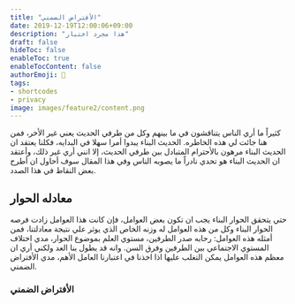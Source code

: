 ```yaml
---
title: "الأفتراض الضمني"
date: 2019-12-19T12:00:06+09:00
description: "هذا مجرد اختبار"
draft: false
hideToc: false
enableToc: true
enableTocContent: false
authorEmoji: 👺
tags: 
- shortcodes
- privacy
image: images/feature2/content.png
---
```


كثيراً ما أري الناس يتناقشون في ما بينهم وكل من طرفي الحديث يعني غير الأخر، فمن هنا جائت لي هذه الخاطره.
الحديث البناء يبدوا أمرا سهلا في البدايه، فكلنا يعتقد ان الحديث البناء مرهون بالأحترام المتبادل بين طرفي الحديث، إلا انني أري غير ذلك، وأعتقد ان الحديث البناء هو تحدي نادراً ما يصوبه الناس وفي هذا المقال سوف أحاول ان أطرح بعض النقاط في هذا الصدد.

## معادله الحوار
حتي يتحقق الحوار البناء يجب ان تكون بعض العوامل، فإن كانت هذا العوامل زادت فرصه الحوار البناء وكل من هذه العوامل له وزنه الخاص الذي يوثر علي نتيجة معادلتنا، فمن أمثله هذه العوامل: رحابه صدر الطرفين، مستوي العلم بموضوع الحوار، مدي اختلاف المستوي الاجتماعي بين الطرفين وفرق السن. وانه قد يطول بنا العد ولكني أري ان معظم هذه العوامل يمكن التغلب عليها اذا اخذنا في اعتبارنا العامل الأهم، مدي الأفتراض الضمني.

### الأفتراض الضمني